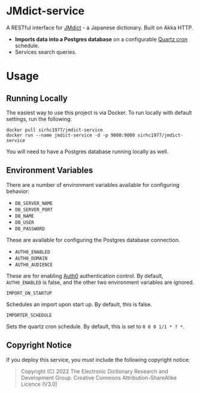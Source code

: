 # JMdict-service

A RESTful interface for [JMdict](https://www.edrdg.org/jmdict/j_jmdict.html) - a Japanese dictionary. Built on Akka HTTP.

* **Imports data into a Postgres database** on a configurable [Quartz cron](http://www.quartz-scheduler.org/documentation/quartz-2.3.0/tutorials/crontrigger.html) schedule.
* Services search queries.

# Usage
## Running Locally
The easiest way to use this project is via Docker. To run locally with default settings, run the following:
```
docker pull sirhc1977/jmdict-service
docker run --name jmdict-service -d -p 9000:9000 sirhc1977/jmdict-service
```

You will need to have a Postgres database running locally as well.

## Environment Variables

There are a number of environment variables available for configuring behavior:

* `DB_SERVER_NAME`
* `DB_SERVER_PORT`
* `DB_NAME`
* `DB_USER`
* `DB_PASSWORD`

These are available for configuring the Postgres database connection.

* `AUTH0_ENABLED`
* `AUTH0_DOMAIN`
* `AUTH0_AUDIENCE`

These are for enabling [Auth0](https://auth0.com) authentication control. By default, `AUTH0_ENABLED` is false, and the 
other two environment variables are ignored.

`IMPORT_ON_STARTUP`

Schedules an import upon start up. By default, this is false.

`IMPORTER_SCHEDULE`

Sets the quartz cron schedule. By default, this is set to `0 0 0 1/1 * ? *`.

## Copyright Notice

If you deploy this service, you _must_ include the following copyright notice:

> Copyright (C) 2022 The Electronic Dictionary Research and Development Group. Creative Commons Attribution-ShareAlike Licence (V3.0)

